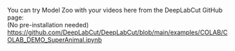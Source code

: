You can try Model Zoo with your videos here from the DeepLabCut GitHub page: <br />
(No pre-installation needed) <br />
https://github.com/DeepLabCut/DeepLabCut/blob/main/examples/COLAB/COLAB_DEMO_SuperAnimal.ipynb 
